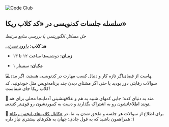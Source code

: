 ![Code Club](https://res.cloudinary.com/ddjzobmdv/image/upload/v1744024800/Poster-Code-Club_ccaqhu.jpg)


## سلسله جلسات کدنویسی در «کد کلاب ریکا»


*حل مسائل الگوریتمی با بررسی منابع مرتبط*


***هد کلاب:*** *[داوود نصرتی](https://t.me/ausdavoud)*


- **زمـان:** دوشنبه‌ها ساعت ۱۲ تا ۱۳
  
  
- **مکـان:** سمینار ۱


💻 اگر تازه کار و دنبال کسب مهارت در کدنویسی هستید، اگر مدت‎هاست از فضای سوالات رقابتی دور بودید یا حتی اگر مشتاق دیدن چند برنامه‌نویس مثل خودتونید، کد کلاب ریکا جای شماست!


🔸 اینجا محلی برای هم‎نشینی آدم‎های شبیه به هم و علاقه‎مند به دنیای کده؛ جایی که می‎تونند اطلاعاتشون رو به اشتراک بگذارند و دست به کیبوردشون رو قوی‌تر کنند.


🔸 برای اطلاع از سوالات هر جلسه و ملحق شدن به ما، در [«کانال کلاب‌های انجمن ریکا»](https://t.me/AMCSUIClubs) همراهمون باشید که به قول جادی: جهان به هکرهای بیشتری نیاز داره :)
